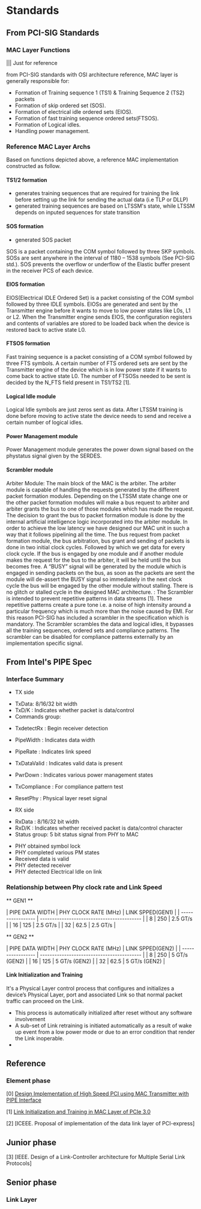 
# Standards

## From PCI-SIG Standards


### MAC Layer Functions

||| Just for reference

from PCI-SIG standards with OSI architecture reference, MAC layer is generally responsible for:

+ Formation of Training sequence 1 (TS1) & Training Sequence 2 (TS2) packets
+ Formation of skip ordered set (SOS).
+ Formation of electrical idle ordered sets (EIOS).
+ Formation of fast training sequence ordered sets(FTSOS).
+ Formation of Logical idles.
+ Handling power management.

### Reference MAC Layer Archs

Based on functions depicted above, a reference MAC implementation constructed as follow.

#### TS1/2 formation 

 + generates training sequences that are required for training the link before setting up the link for sending the actual data (i.e TLP or DLLP)
 + generated training sequences are based on LTSSM's state, while LTSSM depends on inputed sequences for state transition
 
 
#### SOS formation
 
 + generated SOS packet
 
SOS is a packet containing the COM symbol followed by three SKP symbols. SOSs are sent anywhere in the interval of 1180 – 1538 symbols (See PCI-SIG std.). SOS prevents the overflow or underflow of the Elastic buffer present in the receiver PCS of each device.
 
#### EIOS formation

EIOS(Electrical IDLE Ordered Set) is a packet consisting of the COM symbol followed by three IDLE symbols. EIOSs are generated and sent by the Transmitter engine before it wants to move to low power states like L0s, L1 or L2. When the Transmitter engine sends EIOS, the configuration registers and contents of variables are stored to be loaded back when the device is restored back to active state L0. 

#### FTSOS formation

Fast training sequence is a packet consisting of a COM symbol followed by three FTS symbols. A certain number of FTS ordered sets are sent by the Transmitter engine of the device which is in low power state if it wants to come back to active state L0. The number of FTSOSs needed to be sent is decided by the N_FTS field present in TS1/TS2 [1].

#### Logical Idle module

Logical Idle symbols are just zeros sent as data. After LTSSM training is done before moving to active state the device needs to send and receive a certain number of logical idles.

#### Power Management module

Power Management module generates the power down signal based on the phystatus signal given by the SERDES.

#### Scrambler module


Arbiter Module: The main block of the MAC is the arbiter.
The arbiter module is capable of handling the requests
generated by the different packet formation modules.
Depending on the LTSSM state change one or the other packet
formation modules will make a bus request to arbiter and
arbiter grants the bus to one of those modules which has made
the request. The decision to grant the bus to packet formation
module is done by the internal artificial intelligence logic
incorporated into the arbiter module.
In order to achieve the low latency we have designed our
MAC unit in such a way that it follows pipelining all the time.
The bus request from packet formation module, the bus
arbitration, bus grant and sending of packets is done in two
initial clock cycles. Followed by which we get data for every
clock cycle.
If the bus is engaged by one module and if another module
makes the request for the bus to the arbiter, it will be held until
the bus becomes free. A “BUSY” signal will be generated by
the module which is engaged in sending packets on the bus, as
soon as the packets are sent the module will de-assert the
BUSY signal so immediately in the next clock cycle the bus
will be engaged by the other module without stalling. There is
no glitch or stalled cycle in the designed MAC architecture.
: The Scrambler is intended to prevent
repetitive patterns in data streams [1]. These repetitive patterns
create a pure tone i.e. a noise of high intensity around a
particular frequency which is much more than the noise
caused by EMI. For this reason PCI-SIG has included a
scrambler in the specification which is mandatory.
The Scrambler scrambles the data and logical idles, it
bypasses all the training sequences, ordered sets and
compliance patterns. The scrambler can be disabled for
compliance patterns externally by an implementation specific
signal. 


## From Intel's PIPE Spec

### Interface Summary

 + TX side
  - TxData: 8/16/32 bit width
  - TxD/K : Indicates whether packet is data/control
  - Commands group:
   + TxdetectRx   : Begin receiver detection
   + PipeWidth    : Indicates data width
   + PipeRate     : Indicates link speed
   + TxDataValid  : Indicates valid data is present
   + PwrDown      : Indicates various power management states
   + TxCompliance : For compliance pattern test
   + ResetPhy     : Physical layer reset signal
   
 + RX side
  - RxData : 8/16/32 bit width
  - RxD/K  : Indicates whether received packet is data/control character
  - Status group: 5 bit status signal from PHY to MAC
   + PHY obtained symbol lock
   + PHY completed various PM states
   + Received data is valid
   + PHY detected receiver
   + PHY detected Electrical Idle on link 

### Relationship between Phy clock rate and Link Speed

** GEN1 **

|  PIPE DATA WIDTH  |   PHY CLOCK RATE (MHz)  | LINK SPPED(GEN1) | 
| ----------------- | ------------------------------------------ | 
| 8                 | 250                     | 2.5 GT/s         | 
| 16                | 125                     | 2.5 GT/s         | 
| 32                | 62.5                    | 2.5 GT/s         | 

** GEN2 **

|  PIPE DATA WIDTH  |   PHY CLOCK RATE (MHz)  | LINK SPPED(GEN2) |
| ----------------- | ------------------------------------------ |
| 8                 | 250                     |  5 GT/s (GEN2)   |
| 16                | 125                     |  5 GT/s (GEN2)   |
| 32                | 62.5                    |  5 GT/s (GEN2)   |


#### Link Initialization and Training
It's a Physical Layer control process that configures and initializes a device’s Physical Layer, port and associated Link so that normal packet traffic can proceed on the Link.

 + This process is automatically initialized after reset without any software involvement
 + A sub-set of Link retraining is initiated automatically as a result of wake up event from a low power mode or due to an error condition that render the Link inoperable.
 + 


## Reference


### Element phase

[0] [Design Implementation of High Speed PCI using MAC Transmitter with PIPE Interface](https://www.atrialogic.com/pdf_file/ieee_atria_pcie_MACTx_pipe.pdf)

[1] [Link Initialization and Training in MAC Layer of PCIe 3.0](http://ijcsit.com/docs/Volume%206/vol6issue03/ijcsit20150603159.pdf)

[2] [ICEEE. Proposal of implementation of the data link layer of PCI-express]


## Junior phase
[3] [IEEE. Design of a Link-Controller architecture for Multiple Serial Link Protocols] 


## Senior phase




### Link Layer


